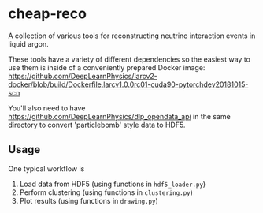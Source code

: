 # cheap-reco
A collection of various tools for reconstructing neutrino interaction events in liquid argon.

These tools have a variety of different dependencies so the easiest way to use them is inside of a conveniently prepared Docker image: https://github.com/DeepLearnPhysics/larcv2-docker/blob/build/Dockerfile.larcv1.0.0rc01-cuda90-pytorchdev20181015-scn

You'll also need to have https://github.com/DeepLearnPhysics/dlp_opendata_api in the same directory to convert 'particlebomb' style data to HDF5.

## Usage
One typical workflow is
1. Load data from HDF5 (using functions in `hdf5_loader.py`)
2. Perform clustering (using functions in `clustering.py`)
3. Plot results (using functions in `drawing.py`)